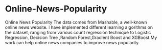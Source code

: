# Online-News-Popularity
Online News Popularity
The data comes from Mashable, a well-known online news website. 
I have implemented different learning algorithms on the dataset, ranging from various count regression technique to Logistic Regression, Decision Tree
,Random Forest,Gradient Boost and XGBoost.My work can help online news companies to improve news popularity. 
